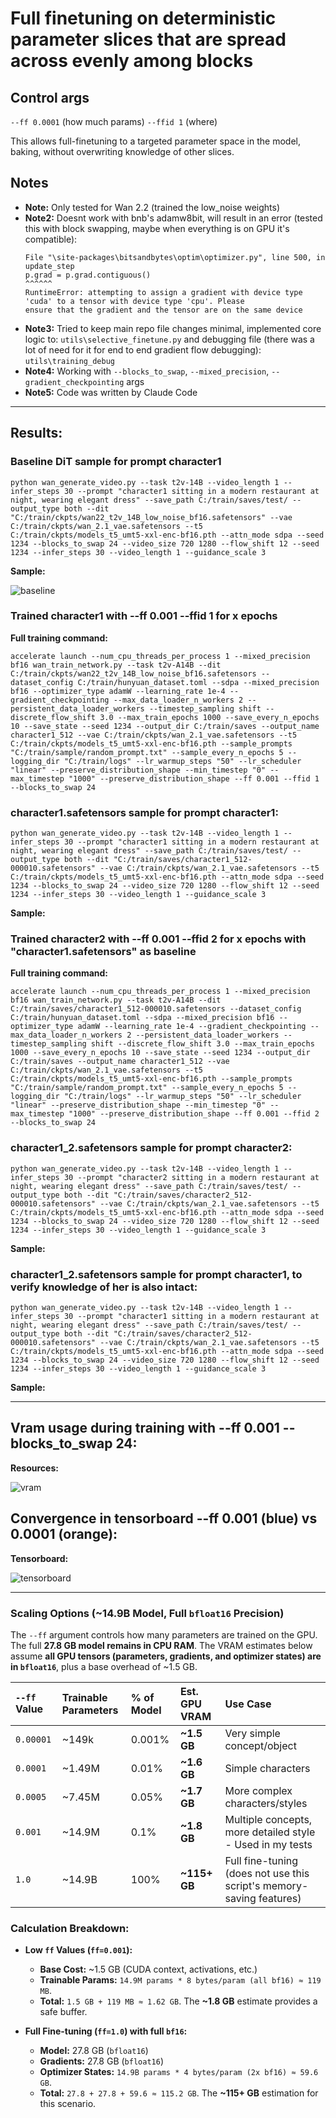# Full finetuning on deterministic parameter slices that are spread across evenly among blocks

## Control args

`--ff 0.0001` (how much params)
`--ffid 1` (where)

This allows full-finetuning to a targeted parameter space in the model, baking, without overwriting knowledge of other slices.

## Notes

*   **Note:** Only tested for Wan 2.2 (trained the low_noise weights)
*   **Note2:** Doesnt work with bnb's adamw8bit, will result in an error (tested this with block swapping, maybe when everything is on GPU it's compatible):
    ```
    File "\site-packages\bitsandbytes\optim\optimizer.py", line 500, in update_step
    p.grad = p.grad.contiguous()
    ^^^^^^
    RuntimeError: attempting to assign a gradient with device type 'cuda' to a tensor with device type 'cpu'. Please
    ensure that the gradient and the tensor are on the same device
    ```
*   **Note3:** Tried to keep main repo file changes minimal, implemented core logic to: `utils\selective_finetune.py` and debugging file (there was a lot of need for it for end to end gradient flow debugging): `utils\training_debug`
*   **Note4:** Working with `--blocks_to_swap`, `--mixed_precision`, `--gradient_checkpointing` args
*   **Note5:** Code was written by Claude Code

---

## Results:

### Baseline DiT sample for prompt character1

```
python wan_generate_video.py --task t2v-14B --video_length 1 --infer_steps 30 --prompt "character1 sitting in a modern restaurant at night, wearing elegant dress" --save_path C:/train/saves/test/ --output_type both --dit "C:/train/ckpts/wan22_t2v_14B_low_noise_bf16.safetensors" --vae C:/train/ckpts/wan_2.1_vae.safetensors --t5 C:/train/ckpts/models_t5_umt5-xxl-enc-bf16.pth --attn_mode sdpa --seed 1234 --blocks_to_swap 24 --video_size 720 1280 --flow_shift 12 --seed 1234 --infer_steps 30 --video_length 1 --guidance_scale 3
```

**Sample:**

![baseline](https://github.com/user-attachments/assets/6d83e544-fb6c-48fc-884b-b7ce5db1b3af)


### Trained character1 with --ff 0.001 --ffid 1 for x epochs

**Full training command:**
```
accelerate launch --num_cpu_threads_per_process 1 --mixed_precision bf16 wan_train_network.py --task t2v-A14B --dit C:/train/ckpts/wan22_t2v_14B_low_noise_bf16.safetensors --dataset_config C:/train/hunyuan_dataset.toml --sdpa --mixed_precision bf16 --optimizer_type adamW --learning_rate 1e-4 --gradient_checkpointing --max_data_loader_n_workers 2 --persistent_data_loader_workers --timestep_sampling shift --discrete_flow_shift 3.0 --max_train_epochs 1000 --save_every_n_epochs 10 --save_state --seed 1234 --output_dir C:/train/saves --output_name character1_512 --vae C:/train/ckpts/wan_2.1_vae.safetensors --t5 C:/train/ckpts/models_t5_umt5-xxl-enc-bf16.pth --sample_prompts "C:/train/sample/random_prompt.txt" --sample_every_n_epochs 5 --logging_dir "C:/train/logs" --lr_warmup_steps "50" --lr_scheduler "linear" --preserve_distribution_shape --min_timestep "0" --max_timestep "1000" --preserve_distribution_shape --ff 0.001 --ffid 1 --blocks_to_swap 24
```

### character1.safetensors sample for prompt character1:

```
python wan_generate_video.py --task t2v-14B --video_length 1 --infer_steps 30 --prompt "character1 sitting in a modern restaurant at night, wearing elegant dress" --save_path C:/train/saves/test/ --output_type both --dit "C:/train/saves/character1_512-000010.safetensors" --vae C:/train/ckpts/wan_2.1_vae.safetensors --t5 C:/train/ckpts/models_t5_umt5-xxl-enc-bf16.pth --attn_mode sdpa --seed 1234 --blocks_to_swap 24 --video_size 720 1280 --flow_shift 12 --seed 1234 --infer_steps 30 --video_length 1 --guidance_scale 3
```

**Sample:**

### Trained character2 with --ff 0.001 --ffid 2 for x epochs with "character1.safetensors" as baseline

**Full training command:**
```
accelerate launch --num_cpu_threads_per_process 1 --mixed_precision bf16 wan_train_network.py --task t2v-A14B --dit C:/train/saves/character1_512-000010.safetensors --dataset_config C:/train/hunyuan_dataset.toml --sdpa --mixed_precision bf16 --optimizer_type adamW --learning_rate 1e-4 --gradient_checkpointing --max_data_loader_n_workers 2 --persistent_data_loader_workers --timestep_sampling shift --discrete_flow_shift 3.0 --max_train_epochs 1000 --save_every_n_epochs 10 --save_state --seed 1234 --output_dir C:/train/saves --output_name character1_512 --vae C:/train/ckpts/wan_2.1_vae.safetensors --t5 C:/train/ckpts/models_t5_umt5-xxl-enc-bf16.pth --sample_prompts "C:/train/sample/random_prompt.txt" --sample_every_n_epochs 5 --logging_dir "C:/train/logs" --lr_warmup_steps "50" --lr_scheduler "linear" --preserve_distribution_shape --min_timestep "0" --max_timestep "1000" --preserve_distribution_shape --ff 0.001 --ffid 2 --blocks_to_swap 24
```

### character1_2.safetensors sample for prompt character2:

```
python wan_generate_video.py --task t2v-14B --video_length 1 --infer_steps 30 --prompt "character2 sitting in a modern restaurant at night, wearing elegant dress" --save_path C:/train/saves/test/ --output_type both --dit "C:/train/saves/character2_512-000010.safetensors" --vae C:/train/ckpts/wan_2.1_vae.safetensors --t5 C:/train/ckpts/models_t5_umt5-xxl-enc-bf16.pth --attn_mode sdpa --seed 1234 --blocks_to_swap 24 --video_size 720 1280 --flow_shift 12 --seed 1234 --infer_steps 30 --video_length 1 --guidance_scale 3
```

**Sample:**

### character1_2.safetensors sample for prompt character1, to verify knowledge of her is also intact:

```
python wan_generate_video.py --task t2v-14B --video_length 1 --infer_steps 30 --prompt "character1 sitting in a modern restaurant at night, wearing elegant dress" --save_path C:/train/saves/test/ --output_type both --dit "C:/train/saves/character2_512-000010.safetensors" --vae C:/train/ckpts/wan_2.1_vae.safetensors --t5 C:/train/ckpts/models_t5_umt5-xxl-enc-bf16.pth --attn_mode sdpa --seed 1234 --blocks_to_swap 24 --video_size 720 1280 --flow_shift 12 --seed 1234 --infer_steps 30 --video_length 1 --guidance_scale 3
```

**Sample:**

---

## Vram usage during training with --ff 0.001 --blocks_to_swap 24:

**Resources:**

![vram](https://github.com/user-attachments/assets/0f13884a-6dbd-499b-9b58-b89a3bed8eaf)


## Convergence in tensorboard --ff 0.001 (blue) vs 0.0001 (orange):

**Tensorboard:**

![tensorboard](https://github.com/user-attachments/assets/80b5fa78-cc1f-4199-8c70-edbb70e41dff)


---

### Scaling Options (~14.9B Model, Full `bfloat16` Precision)

The `--ff` argument controls how many parameters are trained on the GPU. The full **27.8 GB model remains in CPU RAM**. The VRAM estimates below assume **all GPU tensors (parameters, gradients, and optimizer states) are in `bfloat16`**, plus a base overhead of ~1.5 GB.

| `--ff` Value | Trainable Parameters | % of Model | Est. GPU VRAM | Use Case                               |
| :----------- | :------------------- | :--------- | :------------ | :------------------------------------- |
| `0.00001`    | ~149k                | 0.001%     | **~1.5 GB**   | Very simple concept/object             |
| `0.0001`     | ~1.49M               | 0.01%      | **~1.6 GB**   | Simple characters                      |
| `0.0005`     | ~7.45M               | 0.05%      | **~1.7 GB**   | More complex characters/styles         |
| `0.001`      | ~14.9M               | 0.1%       | **~1.8 GB**   | Multiple concepts, more detailed style - Used in my tests |
| `1.0`        | ~14.9B               | 100%       | **~115+ GB**  | Full fine-tuning (does not use this script's memory-saving features) |

### Calculation Breakdown:

*   **Low `ff` Values (`ff=0.001`):**
    *   **Base Cost:** ~1.5 GB (CUDA context, activations, etc.)
    *   **Trainable Params:** `14.9M params * 8 bytes/param (all bf16) ≈ 119 MB`.
    *   **Total:** `1.5 GB + 119 MB ≈ 1.62 GB`. The **~1.8 GB** estimate provides a safe buffer.

*   **Full Fine-tuning (`ff=1.0`) with full `bf16`:**
    *   **Model:** 27.8 GB (`bfloat16`)
    *   **Gradients:** 27.8 GB (`bfloat16`)
    *   **Optimizer States:** `14.9B params * 4 bytes/param (2x bf16) ≈ 59.6 GB`.
    *   **Total:** `27.8 + 27.8 + 59.6 ≈ 115.2 GB`. The **~115+ GB** estimation for this scenario.

